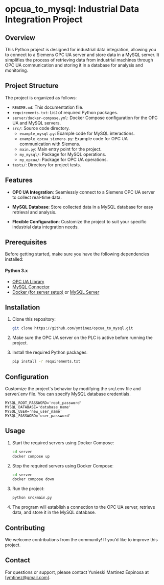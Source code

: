 # opcua_to_mysql: Industrial Data Integration Project

## Overview

This Python project is designed for industrial data integration, allowing you to connect to a Siemens OPC UA server and store data in a MySQL server. It simplifies the process of retrieving data from industrial machines through OPC UA communication and storing it in a database for analysis and monitoring.

## Project Structure

The project is organized as follows:

- `README.md`: This documentation file.
- `requirements.txt`: List of required Python packages.
- `server/docker-compose.yml`: Docker Compose configuration for the OPC UA and MySQL servers.
- `src/`: Source code directory.
  - `example_mysql.py`: Example code for MySQL interactions.
  - `example_opcua_siemens.py`: Example code for OPC UA communication with Siemens.
  - `main.py`: Main entry point for the project.
  - `my_mysql/`: Package for MySQL operations.
  - `my_opcua/`: Package for OPC UA operations.
- `tests/`: Directory for project tests.

## Features

- **OPC UA Integration**: Seamlessly connect to a Siemens OPC UA server to collect real-time data.

- **MySQL Database**: Store collected data in a MySQL database for easy retrieval and analysis.

- **Flexible Configuration**: Customize the project to suit your specific industrial data integration needs.

## Prerequisites

Before getting started, make sure you have the following dependencies installed:

#### Python 3.x
- [OPC UA Library](https://github.com/FreeOpcUa/opcua-asyncio)
- [MySQL Connector](https://github.com/mysql/mysql-connector-python)
- [Docker (for server setup)](https://www.docker.com/) or [MySQL Server](https://www.mysql.com/)

## Installation

1. Clone this repository:

   ```bash
   git clone https://github.com/ymtinez/opcua_to_mysql.git

2. Make sure the OPC UA server on the PLC is active before running the project.
   
3. Install the required Python packages:
   ```bash
   pip install -r requirements.txt

## Configuration
Customize the project's behavior by modifying the src/.env file and server/.env file. You can specify MySQL database credentials.

    MYSQL_ROOT_PASSWORD='root_password'
    MYSQL_DATABASE='database_name'
    MYSQL_USER='new_user_name'
    MYSQL_PASSWORD='user_password'

## Usage
1. Start the required servers using Docker Compose:
    ```bash
    cd server
    docker compose up

2. Stop the required servers using Docker Compose:
    ```bash
    cd server
    docker compose down

3. Run the project:
    ```bash
    python src/main.py

4. The program will establish a connection to the OPC UA server, retrieve data, and store it in the MySQL database.

## Contributing
We welcome contributions from the community! If you'd like to improve this project.

## Contact
For questions or support, please contact Yunieski Martinez Espinosa at [ymtinez@gmail.com].